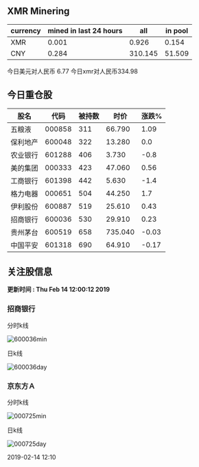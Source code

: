 ## XMR Minering

|currency|mined in last 24 hours|all|in pool|
|---|---|---|---|
|XMR|0.001|0.926|0.154|
|CNY|0.284|310.145|51.509|

今日美元对人民币 6.77	今日xmr对人民币334.98


## 今日重仓股 

|股名|代码|被持数|时价|涨跌%|
|---|---|---|---|---|
|五粮液|000858|311|66.790|1.09|
|保利地产|600048|322|13.280|0.0|
|农业银行|601288|406|3.730|-0.8|
|美的集团|000333|423|47.060|0.56|
|工商银行|601398|442|5.630|-1.4|
|格力电器|000651|504|44.250|1.7|
|伊利股份|600887|519|25.610|0.43|
|招商银行|600036|530|29.910|0.23|
|贵州茅台|600519|658|735.040|-0.03|
|中国平安|601318|690|64.910|-0.17|

## 关注股信息
**更新时间 : Thu Feb 14 12:00:12 2019**
### 招商银行 
分时k线

![600036min](http://image.sinajs.cn/newchart/min/n/sh600036.gif)

日k线

![600036day](http://image.sinajs.cn/newchart/daily/n/sh600036.gif)

### 京东方Ａ 
分时k线

![000725min](http://image.sinajs.cn/newchart/min/n/sz000725.gif)

日k线

![000725day](http://image.sinajs.cn/newchart/daily/n/sz000725.gif)

2019-02-14 12:10